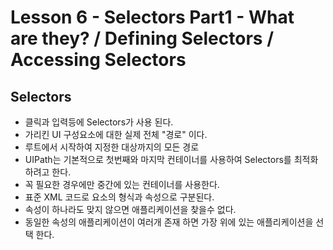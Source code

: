 # Lesson 6 - Selectors Part1  - What are they? / Defining Selectors / Accessing Selectors

## Selectors

* 클릭과 입력등에 Selectors가 사용 된다.
* 가리킨 UI 구성요소에 대한 실제 전체 "경로" 이다.
* 루트에서 시작하여 지정한 대상까지의 모든 경로
* UIPath는 기본적으로 첫번째와 마지막 컨테이너를 사용하여 Selectors를 최적화 하려고 한다.
* 꼭 필요한 경우에만 중간에 있는 컨테이너를 사용한다.
* 표준 XML 코드로 요소의 형식과 속성으로 구분된다.
* 속성이 하나라도 맞지 않으면 애플리케이션을 찾을수 없다.
* 동일한 속성의 애플리케이션이 여러개 존재 하면 가장 위에 있는 애플리케이션을 선택 한다.

